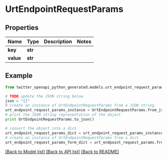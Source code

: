 # UrtEndpointRequestParams


## Properties

Name | Type | Description | Notes
------------ | ------------- | ------------- | -------------
**key** | **str** |  | 
**value** | **str** |  | 

## Example

```python
from twitter_openapi_python_generated.models.urt_endpoint_request_params import UrtEndpointRequestParams

# TODO update the JSON string below
json = "{}"
# create an instance of UrtEndpointRequestParams from a JSON string
urt_endpoint_request_params_instance = UrtEndpointRequestParams.from_json(json)
# print the JSON string representation of the object
print UrtEndpointRequestParams.to_json()

# convert the object into a dict
urt_endpoint_request_params_dict = urt_endpoint_request_params_instance.to_dict()
# create an instance of UrtEndpointRequestParams from a dict
urt_endpoint_request_params_form_dict = urt_endpoint_request_params.from_dict(urt_endpoint_request_params_dict)
```
[[Back to Model list]](../README.md#documentation-for-models) [[Back to API list]](../README.md#documentation-for-api-endpoints) [[Back to README]](../README.md)


